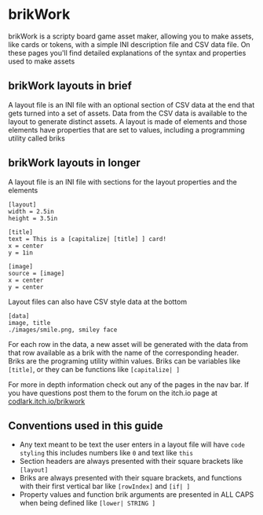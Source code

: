 # brikWork
brikWork is a scripty board game asset maker, allowing you to make assets, like cards or tokens, with a simple INI description file and CSV data file. On these pages you'll find detailed explanations of the syntax and properties used to make assets

## brikWork layouts in brief

A layout file is an INI file with an optional section of CSV data at the end that gets turned into a set of assets. Data from the CSV data is available to the layout to generate distinct assets. A layout is made of elements and those elements have properties that are set to values, including a programming utility called briks

## brikWork layouts in longer

A layout file is an INI file with sections for the layout properties and the elements
```none
[layout]
width = 2.5in
height = 3.5in

[title]
text = This is a [capitalize| [title] ] card!
x = center
y = 1in

[image]
source = [image]
x = center
y = center
```
Layout files can also have CSV style data at the bottom
```
[data]
image, title
./images/smile.png, smiley face
```
For each row in the data, a new asset will be generated with the data from that row available as a brik with the name of the corresponding header.
Briks are the programing utility within values. Briks can be variables like `[title]`, or they can be functions like `[capitalize| ]` 

For more in depth information check out any of the pages in the nav bar. If you have questions post them to the forum on the itch.io page at [codlark.itch.io/brikwork](codlark.itch.io/brikwork)


## Conventions used in this guide

* Any text meant to be text the user enters in a layout file will have `code styling` this includes numbers like `0` and text like `this`
* Section headers are always presented with their square brackets like `[layout]`
* Briks are always presented with their square brackets, and functions with their first vertical bar like `[rowIndex]` and `[if| ]`
* Property values and function brik arguments are presented in ALL CAPS when being defined like `[lower| STRING ]`

